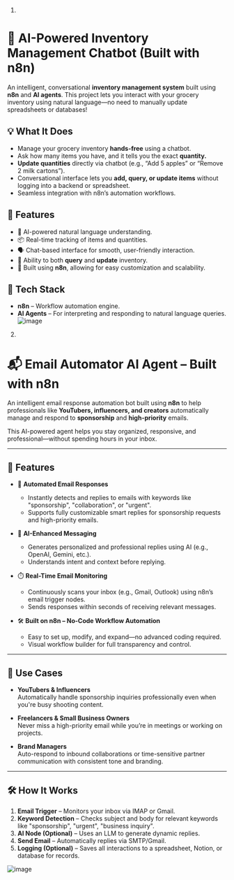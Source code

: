 1)
# 🛒 AI-Powered Inventory Management Chatbot (Built with n8n)

An intelligent, conversational **inventory management system** built using **n8n** and **AI agents**. This project lets you interact with your grocery inventory using natural language—no need to manually update spreadsheets or databases!

## 💡 What It Does

- Manage your grocery inventory **hands-free** using a chatbot.
- Ask how many items you have, and it tells you the exact ****quantity**.**
- **Update quantities** directly via chatbot (e.g., “Add 5 apples” or “Remove 2 milk cartons”).
- Conversational interface lets you **add, query, or update items** without logging into a backend or spreadsheet.
- Seamless integration with n8n’s automation workflows.

## 🚀 Features

- 🤖 AI-powered natural language understanding.
- 📦 Real-time tracking of items and quantities.
- 🗣️ Chat-based interface for smooth, user-friendly interaction.
- 🔄 Ability to both **query** and **update** inventory.
- 🔌 Built using **n8n**, allowing for easy customization and scalability.

## 🧰 Tech Stack

- **n8n** – Workflow automation engine.
- **AI Agents** – For interpreting and responding to natural language queries.
\
![image](https://github.com/user-attachments/assets/1ac6567f-2e04-4fce-b02c-1aeb9a19b3df)



2)
# 📬 Email Automator AI Agent – Built with n8n

An intelligent email response automation bot built using **n8n** to help professionals like **YouTubers, influencers, and creators** automatically manage and respond to **sponsorship** and **high-priority** emails.

This AI-powered agent helps you stay organized, responsive, and professional—without spending hours in your inbox.

---

## 🚀 Features

- 🤖 **Automated Email Responses**
  - Instantly detects and replies to emails with keywords like "sponsorship", "collaboration", or "urgent".
  - Supports fully customizable smart replies for sponsorship requests and high-priority emails.

- 🧠 **AI-Enhanced Messaging**
  - Generates personalized and professional replies using AI (e.g., OpenAI, Gemini, etc.).
  - Understands intent and context before replying.

- ⏱️ **Real-Time Email Monitoring**
  - Continuously scans your inbox (e.g., Gmail, Outlook) using n8n’s email trigger nodes.
  - Sends responses within seconds of receiving relevant messages.

- 🛠️ **Built on n8n – No-Code Workflow Automation**
  - Easy to set up, modify, and expand—no advanced coding required.
  - Visual workflow builder for full transparency and control.

---

## 💼 Use Cases

- **YouTubers & Influencers**  
  Automatically handle sponsorship inquiries professionally even when you're busy shooting content.

- **Freelancers & Small Business Owners**  
  Never miss a high-priority email while you’re in meetings or working on projects.

- **Brand Managers**  
  Auto-respond to inbound collaborations or time-sensitive partner communication with consistent tone and branding.

---

## 🛠️ How It Works

1. **Email Trigger** – Monitors your inbox via IMAP or Gmail.
2. **Keyword Detection** – Checks subject and body for relevant keywords like "sponsorship", "urgent", "business inquiry".
3. **AI Node (Optional)** – Uses an LLM to generate dynamic replies.
4. **Send Email** – Automatically replies via SMTP/Gmail.
5. **Logging (Optional)** – Saves all interactions to a spreadsheet, Notion, or database for records.

![image](https://github.com/user-attachments/assets/688d996d-6417-4945-a861-fa58bb638fe5)




